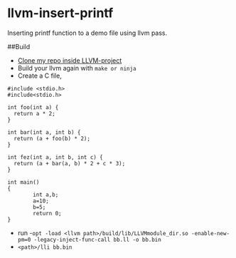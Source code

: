 # llvm-insert-printf

Inserting printf function to a demo file using llvm pass. 

##Build
- [Clone my repo inside LLVM-project](https://github.com/MdRaihanAhmed-coder/LLVM-Clang-Instrumentation.git)
- Build your llvm again with `make or ninja`
- Create a C file,
```
#include <stdio.h>
#include<stdio.h>

int foo(int a) {
  return a * 2;
}

int bar(int a, int b) {
  return (a + foo(b) * 2);
}

int fez(int a, int b, int c) {
  return (a + bar(a, b) * 2 + c * 3);
}

int main()
{
        int a,b;
        a=10;
        b=5;
        return 0;
}

``` 
- run 
-`opt -load <llvm path>/build/lib/LLVMmodule_dir.so -enable-new-pm=0 -legacy-inject-func-call bb.ll -o bb.bin`
- `<path>/lli bb.bin`

